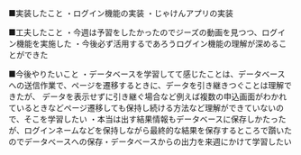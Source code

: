■実装したこと
・ログイン機能の実装
・じゃけんアプリの実装

■工夫したこと
・今週は予習をしたかったのでジーズの動画を見つつ、ログイン機能を実施した
・今後必ず活用するであろうログイン機能の理解が深めることができた

■今後やりたいこと
・データベースを学習してて感じたことは、データベースへの送信作業で、ページを遷移するときに、データを引き継きつぐことは理解できたが、
データを表示せずに引き継ぐ場合など例えば複数の申込画面がわかれているときなどページ遷移しても保持し続ける方法など理解ができていないので、そこを学習したい
・本当は出す結果情報もデータベースに保存しかたったが、ログインネームなどを保持しながら最終的な結果を保存するところで躓いたのでデータべースへの保存・データべースからの出力を来週にかけて学習したい

